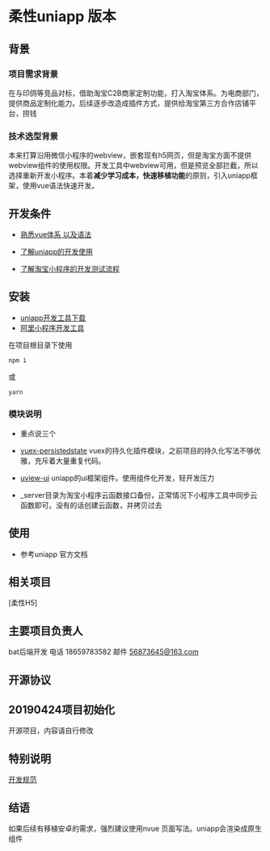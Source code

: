 # 柔性uniapp 版本
## 背景

### 	项目需求背景

​		在与印鸽等竞品对标，借助淘宝C2B商家定制功能，打入淘宝体系。为电商部门，提供商品定制化能力。后续逐步改造成插件方式，提供给淘宝第三方合作店铺平台，捞钱

### 	技术选型背景

​		本来打算沿用微信小程序的webview，嵌套现有h5网页，但是淘宝方面不提供webview组件的使用权限。开发工具中webview可用，但是预览全部拦截，所以选择重新开发小程序。本着**减少学习成本，快速移植功能**的原则，引入uniapp框架，使用vue语法快速开发。

## 开发条件

- [熟悉vue体系 以及语法]( https://cn.vuejs.org/)

- [了解uniapp的开发使用]( https://uniapp.dcloud.io/README)

- [了解淘宝小程序的开发测试流程](https://miniapp.open.taobao.com/docV3.htm?docId=119114&amp;amp;docType=1)

## 安装

- [uniapp开发工具下载](https://www.dcloud.io/hbuilderx.html)
- [阿里小程序开发工具](https://miniapp.open.taobao.com/docV3.htm?docId=119188&amp;docType=1)

在项目根目录下使用

```javascript
npm i
```

或

```javascript
yarn
```

### 	模块说明

- 重点说三个

- [vuex-persistedstate]( https://github.com/robinvdvleuten/vuex-persistedstate)
vuex的持久化插件模块，之前项目的持久化写法不够优雅，充斥着大量重复代码。
- [uview-ui](https://github.com/YanxinNet/uView)
   uniapp的ui框架组件。使用组件化开发，轻开发压力
- _server目录为淘宝小程序云函数接口备份，正常情况下小程序工具中同步云函数即可。没有的话创建云函数，并拷贝过去

## 使用

- 参考uniapp 官方文档

## 相关项目

[柔性H5]

## 主要项目负责人

bat后端开发 电话 18659783582 邮件 56873645@163.com

## 开源协议

## 20190424项目初始化

开源项目，内容请自行修改

## 特别说明

[开发规范](https://uniapp.dcloud.io/frame?id=%e5%bc%80%e5%8f%91%e8%a7%84%e8%8c%83)



## 结语

如果后续有移植安卓的需求，强烈建议使用nvue 页面写法。uniapp会渲染成原生组件